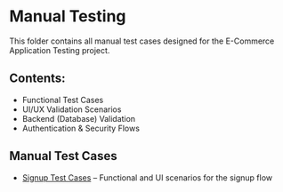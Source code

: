 # Manual Testing

This folder contains all manual test cases designed for the E-Commerce Application Testing project.

##  Contents:
- Functional Test Cases
- UI/UX Validation Scenarios
- Backend (Database) Validation
- Authentication & Security Flows

##  Manual Test Cases

- [Signup Test Cases](Signup_TestCases.xlsx) – Functional and UI scenarios for the signup flow
